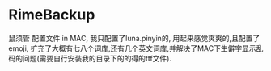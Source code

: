 # RimeBackup
鼠须管 配置文件 in MAC, 我只配置了luna.pinyin的, 用起来感觉爽爽的,且配置了emoji, 扩充了大概有七八个词库,还有几个英文词库,并解决了MAC下生僻字显示乱码的问题(需要自行安装我的目录下的的得的ttf文件). 
